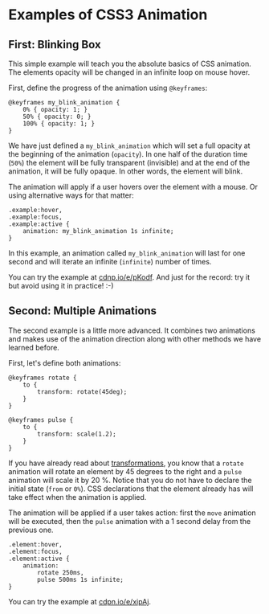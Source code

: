 Examples of CSS3 Animation
==========================

First: Blinking Box
-------------------

This simple example will teach you the absolute basics of CSS animation. The
elements opacity will be changed in an infinite loop on mouse hover.

First, define the progress of the animation using `@keyframes`:

~~~~~~~~~~~~~~~~~~~~~~~~~~~~~~~~~~~~~~~~~~~~~~~~~~~~~~~~~~~~~~~~~~~~~~~~~~~~~~~~
@keyframes my_blink_animation {
    0% { opacity: 1; }
    50% { opacity: 0; }
    100% { opacity: 1; }
}
~~~~~~~~~~~~~~~~~~~~~~~~~~~~~~~~~~~~~~~~~~~~~~~~~~~~~~~~~~~~~~~~~~~~~~~~~~~~~~~~

We have just defined a `my_blink_animation` which will set a full opacity at the
beginning of the animation (`opacity`).  In one half of the duration time
(`50%`) the element will be fully transparent (invisible) and at the end of the
animation, it will be fully opaque. In other words, the element will blink.

The animation will apply if a user hovers over the element with a mouse. Or
using alternative ways for that matter:

~~~~~~~~~~~~~~~~~~~~~~~~~~~~~~~~~~~~~~~~~~~~~~~~~~~~~~~~~~~~~~~~~~~~~~~~~~~~~~~~
.example:hover,
.example:focus,
.example:active {
    animation: my_blink_animation 1s infinite;
}
~~~~~~~~~~~~~~~~~~~~~~~~~~~~~~~~~~~~~~~~~~~~~~~~~~~~~~~~~~~~~~~~~~~~~~~~~~~~~~~~

In this example, an animation called `my_blink_animation` will last for one
second and will iterate an infinite (`infinite`) number of times.

You can try the example at
[cdnp.io/e/pKodf](<http://codepen.io/machal/pen/pKodf>). And just for the
record: try it but avoid using it in practice! :-)

Second: Multiple Animations
---------------------------

The second example is a little more advanced. It combines two animations and
makes use of the animation direction along with other methods we have learned
before.

First, let's define both animations:

~~~~~~~~~~~~~~~~~~~~~~~~~~~~~~~~~~~~~~~~~~~~~~~~~~~~~~~~~~~~~~~~~~~~~~~~~~~~~~~~
@keyframes rotate {
    to {
        transform: rotate(45deg);
    }
}   

@keyframes pulse {
    to {
        transform: scale(1.2);  
    }       
}
~~~~~~~~~~~~~~~~~~~~~~~~~~~~~~~~~~~~~~~~~~~~~~~~~~~~~~~~~~~~~~~~~~~~~~~~~~~~~~~~

If you have already read about [transformations](<css3-transforms.md>), you know
that a `rotate` animation will rotate an element by 45 degrees to the right and
a `pulse` animation will scale it by 20 %. Notice that you do not have to
declare the initial state (`from` or `0%`). CSS declarations that the element
already has will take effect when the animation is applied.

The animation will be applied if a user takes action: first the `move` animation
will be executed, then the `pulse` animation with a 1 second delay from the
previous one.

~~~~~~~~~~~~~~~~~~~~~~~~~~~~~~~~~~~~~~~~~~~~~~~~~~~~~~~~~~~~~~~~~~~~~~~~~~~~~~~~
.element:hover,
.element:focus,
.element:active {
    animation: 
        rotate 250ms, 
        pulse 500ms 1s infinite;
}
~~~~~~~~~~~~~~~~~~~~~~~~~~~~~~~~~~~~~~~~~~~~~~~~~~~~~~~~~~~~~~~~~~~~~~~~~~~~~~~~

You can try the example at
[cdpn.io/e/xipAj](<http://codepen.io/machal/pen/xipAj>).
